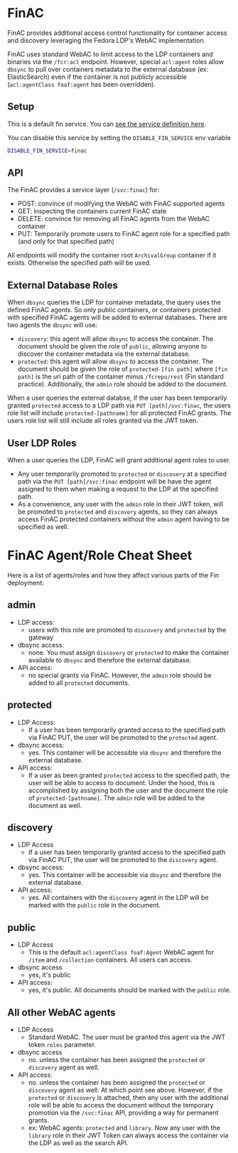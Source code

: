 # FinAC

FinAC provides additional access control functionality for container access and discovery leveraging the Fedora LDP's WebAC implementation.

FinAC uses standard WebAC to limit access to the LDP containers and binaries via the `/fcr:acl` endpoint.  However, special `acl:agent` roles allow `dbsync` to pull over containers metadata to the external database (ex: ElasticSearch) even if the container is not publicly accessible (`acl:agentClass foaf:agent` has been overridden).

## Setup

This is a default fin service.  You can [see the service definition here](../../services/init/fcrepo/service/finac.jsonld.json).

You can disable this service by setting the `DISABLE_FIN_SERVICE` env variable

```bash
DISABLE_FIN_SERVICE=finac
```

## API

The FinAC provides a service layer (`/svc:finac`) for:

 - POST: convince of modifying the WebAC with FinAC supported agents
 - GET: inspecting the containers current FinAC state
 - DELETE: convince for removing all FinAC agents from the WebAC container
 - PUT: Temporarily promote users to FinAC agent role for a specified path (and only for that specified path)

All endpoints will modify the container root `ArchivalGroup` container if it exists.  Otherwise the specified path will be used. 

## External Database Roles  

When `dbsync` queries the LDP for container metadata, the query uses the defined FinAC agents.  So only public containers, or containers protected with specified FinAC agents will be added to external databases.  There are two agents the `dbsync` will use:

 - `discovery`: this agent will allow `dbsync` to access the container.  The document should be given the role of `public`, allowing anyone to discover the container metadata via the external database.
 - `protected`: this agent will allow `dbsync` to access the container.  The document should be given the role of `protected-[fin path]` where `[fin path]` is the uri path of the container minus `/fcrepo/rest` (Fin standard practice).  Additionally, the `admin` role should be added to the document.

When a user queries the external databse, if the user has been temporarily granted `protected` access to a LDP path via `PUT [path]/svc:finac`, the users role list will include `protected-[pathname]` for all protected FinAC grants.  The users role list will still include all roles granted via the JWT token.

## User LDP Roles

When a user queries the LDP, FinAC will grant additional agent roles to user.

 - Any user temporarily promoted to `protected` or `discovery` at a specified path via the `PUT [path]/svc:finac` endpoint will be have the agent assigned to them when making a request to the LDP at the specified path.
 - As a convenience, any user with the `admin` role in their JWT token, will be promoted to `protected` and `discovery` agents, so they can always access FinAC protected containers without the `admin` agent having to be specified as well.

# FinAC Agent/Role Cheat Sheet

Here is a list of agents/roles and how they affect various parts of the Fin deployment:

## admin

- LDP access:
  - users with this role are promoted to `discovery` and `protected` by the gateway
- dbsync access:
  - none.  You must assign `discovery` or `protected` to make the container available to `dbsync` and therefore the external database.
- API access:
  - no special grants via FinAC.  However, the `admin` role should be added to all `protected` documents.

## protected

- LDP Access:
  - If a user has been temporarily granted access to the specified path via FinAC PUT, the user will be promoted to the `protected` agent.
- dbsync access:
  - yes.  This container will be accessible via `dbsync` and therefore the external database.
- API access:
  - If a user as been granted `protected` access to the specified path, the user will be able to access to document.  Under the hood, this is accomplished by assigning both the user and the document the role of `protected-[pathname]`. The `admin` role will be added to the document as well.

## discovery

- LDP Access
  - If a user has been temporarily granted access to the specified path via FinAC PUT, the user will be promoted to the `discovery` agent.
- dbsync access:
  - yes.  This container will be accessible via `dbsync` and therefore the external database.
- API access:
  - yes.  All containers with the `discovery` agent in the LDP will be marked with the `public` role in the document.

## public

- LDP Access
  - This is the default `acl:agentClass foaf:Agent` WebAC agent for `/item` and `/collection` containers. All users can access.
- dbsync access
  - yes, it's public
- API access:
  - yes, it's public.  All documents should be marked with the `public` role.

## All other WebAC agents

- LDP Access
  - Standard WebAC.  The user must be granted this agent via the JWT token `roles` parameter.
- dbsync access
  - no.  unless the container has been assigned the `protected` or `discovery` agent as well.
- API access:
  - no.  unless the container has been assigned the `protected` or `discovery` agent as well.  At which point see above.  However, if the `protected` or `discovery` is attached, then any user with the additional role will be able to access the document without the temporary promotion via the `/svc:finac` API, providing a way for permanent grants.
   - ex: WebAC agents: `protected` and `library`.  Now any user with the `library` role in their JWT Token can always access the container via the LDP as well as the search API.
